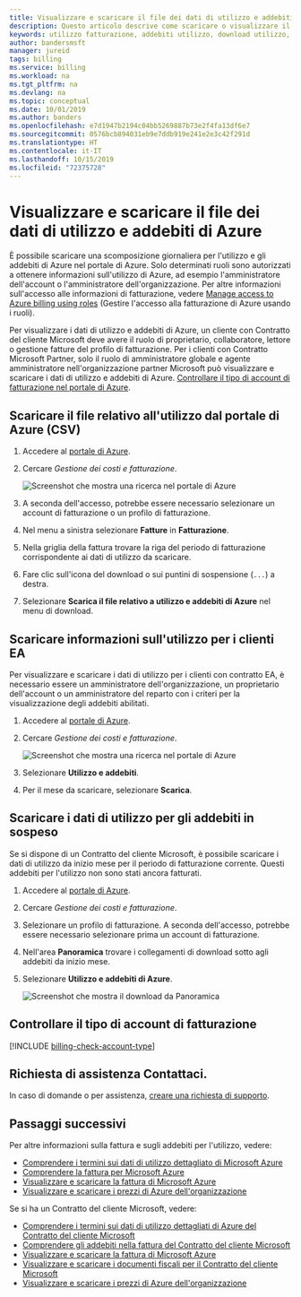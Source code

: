 ```yaml
---
title: Visualizzare e scaricare il file dei dati di utilizzo e addebiti di Azure
description: Questo articolo descrive come scaricare o visualizzare il file dei dati quotidiani di utilizzo e addebiti di Azure.
keywords: utilizzo fatturazione, addebiti utilizzo, download utilizzo, visualizzazione utilizzo, fattura di azure, utilizzo di azure
author: bandersmsft
manager: jureid
tags: billing
ms.service: billing
ms.workload: na
ms.tgt_pltfrm: na
ms.devlang: na
ms.topic: conceptual
ms.date: 10/01/2019
ms.author: banders
ms.openlocfilehash: e7d1947b2194c04bb5269887b73e2f4fa13df6e7
ms.sourcegitcommit: 0576bcb894031eb9e7ddb919e241e2e3c42f291d
ms.translationtype: HT
ms.contentlocale: it-IT
ms.lasthandoff: 10/15/2019
ms.locfileid: "72375728"
---
```

# <a name="view-and-download-your-azure-usage-and-charges"></a>Visualizzare e scaricare il file dei dati di utilizzo e addebiti di Azure

È possibile scaricare una scomposizione giornaliera per l'utilizzo e gli addebiti di Azure nel portale di Azure. Solo determinati ruoli sono autorizzati a ottenere informazioni sull'utilizzo di Azure, ad esempio l'amministratore dell'account o l'amministratore dell'organizzazione. Per altre informazioni sull'accesso alle informazioni di fatturazione, vedere [Manage access to Azure billing using roles](billing-manage-access.md) (Gestire l'accesso alla fatturazione di Azure usando i ruoli).

Per visualizzare i dati di utilizzo e addebiti di Azure, un cliente con Contratto del cliente Microsoft deve avere il ruolo di proprietario, collaboratore, lettore o gestione fatture del profilo di fatturazione.  Per i clienti con Contratto Microsoft Partner, solo il ruolo di amministratore globale e agente amministratore nell'organizzazione partner Microsoft può visualizzare e scaricare i dati di utilizzo e addebiti di Azure. [Controllare il tipo di account di fatturazione nel portale di Azure](#check-your-billing-account-type).

## <a name="download-usage-from-the-azure-portal-csv"></a>Scaricare il file relativo all'utilizzo dal portale di Azure (CSV)

1. Accedere al [portale di Azure](https://portal.azure.com).
1. Cercare *Gestione dei costi e fatturazione*.

    ![Screenshot che mostra una ricerca nel portale di Azure](./media/billing-download-azure-usage/portal-cm-billing-search.png)

1. A seconda dell'accesso, potrebbe essere necessario selezionare un account di fatturazione o un profilo di fatturazione.
1. Nel menu a sinistra selezionare **Fatture** in **Fatturazione**.
1. Nella griglia della fattura trovare la riga del periodo di fatturazione corrispondente ai dati di utilizzo da scaricare.
1. Fare clic sull'icona del download o sui puntini di sospensione (`...`) a destra.
1. Selezionare **Scarica il file relativo a utilizzo e addebiti di Azure** nel menu di download.

## <a name="download-usage-for-ea-customers"></a>Scaricare informazioni sull'utilizzo per i clienti EA

Per visualizzare e scaricare i dati di utilizzo per i clienti con contratto EA, è necessario essere un amministratore dell'organizzazione, un proprietario dell'account o un amministratore del reparto con i criteri per la visualizzazione degli addebiti abilitati.

1. Accedere al [portale di Azure](https://portal.azure.com).
1. Cercare *Gestione dei costi e fatturazione*.

    ![Screenshot che mostra una ricerca nel portale di Azure](./media/billing-download-azure-usage/portal-cm-billing-search.png)

1. Selezionare **Utilizzo e addebiti**.
1. Per il mese da scaricare, selezionare **Scarica**.

## <a name="download-usage-for-pending-charges"></a>Scaricare i dati di utilizzo per gli addebiti in sospeso

Se si dispone di un Contratto del cliente Microsoft, è possibile scaricare i dati di utilizzo da inizio mese per il periodo di fatturazione corrente. Questi addebiti per l'utilizzo non sono stati ancora fatturati.

1. Accedere al [portale di Azure](https://portal.azure.com).
2. Cercare *Gestione dei costi e fatturazione*.
3. Selezionare un profilo di fatturazione. A seconda dell'accesso, potrebbe essere necessario selezionare prima un account di fatturazione.
4. Nell'area **Panoramica** trovare i collegamenti di download sotto agli addebiti da inizio mese.
5. Selezionare **Utilizzo e addebiti di Azure**.

    ![Screenshot che mostra il download da Panoramica](./media/billing-download-azure-usage/open-usage.png)

## <a name="check-your-billing-account-type"></a>Controllare il tipo di account di fatturazione
[!INCLUDE [billing-check-account-type](../../includes/billing-check-account-type.md)]

## <a name="need-help-contact-us"></a>Richiesta di assistenza Contattaci.

In caso di domande o per assistenza, [creare una richiesta di supporto](https://go.microsoft.com/fwlink/?linkid=2083458).

## <a name="next-steps"></a>Passaggi successivi

Per altre informazioni sulla fattura e sugli addebiti per l'utilizzo, vedere:

- [Comprendere i termini sui dati di utilizzo dettagliato di Microsoft Azure](billing-understand-your-usage.md)
- [Comprendere la fattura per Microsoft Azure](billing-understand-your-bill.md)
- [Visualizzare e scaricare la fattura di Microsoft Azure](billing-download-azure-invoice.md)
- [Visualizzare e scaricare i prezzi di Azure dell'organizzazione](billing-ea-pricing.md)

Se si ha un Contratto del cliente Microsoft, vedere:

- [Comprendere i termini sui dati di utilizzo dettagliati di Azure del Contratto del cliente Microsoft](billing-mca-understand-your-usage.md)
- [Comprendere gli addebiti nella fattura del Contratto del cliente Microsoft](billing-mca-understand-your-bill.md)
- [Visualizzare e scaricare la fattura di Microsoft Azure](billing-download-azure-invoice.md)
- [Visualizzare e scaricare i documenti fiscali per il Contratto del cliente Microsoft](billing-mca-download-tax-document.md)
- [Visualizzare e scaricare i prezzi di Azure dell'organizzazione](billing-ea-pricing.md)
